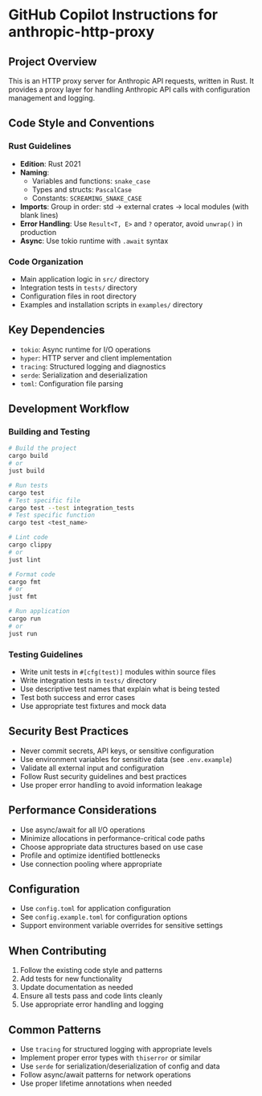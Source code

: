 # GitHub Copilot Instructions for anthropic-http-proxy

## Project Overview
This is an HTTP proxy server for Anthropic API requests, written in Rust. It provides a proxy layer for handling Anthropic API calls with configuration management and logging.

## Code Style and Conventions

### Rust Guidelines
- **Edition**: Rust 2021
- **Naming**: 
  - Variables and functions: `snake_case`
  - Types and structs: `PascalCase`
  - Constants: `SCREAMING_SNAKE_CASE`
- **Imports**: Group in order: std → external crates → local modules (with blank lines)
- **Error Handling**: Use `Result<T, E>` and `?` operator, avoid `unwrap()` in production
- **Async**: Use tokio runtime with `.await` syntax

### Code Organization
- Main application logic in `src/` directory
- Integration tests in `tests/` directory
- Configuration files in root directory
- Examples and installation scripts in `examples/` directory

## Key Dependencies
- `tokio`: Async runtime for I/O operations
- `hyper`: HTTP server and client implementation
- `tracing`: Structured logging and diagnostics
- `serde`: Serialization and deserialization
- `toml`: Configuration file parsing

## Development Workflow

### Building and Testing
```bash
# Build the project
cargo build
# or
just build

# Run tests
cargo test
# Test specific file
cargo test --test integration_tests
# Test specific function
cargo test <test_name>

# Lint code
cargo clippy
# or
just lint

# Format code
cargo fmt
# or
just fmt

# Run application
cargo run
# or
just run
```

### Testing Guidelines
- Write unit tests in `#[cfg(test)]` modules within source files
- Write integration tests in `tests/` directory
- Use descriptive test names that explain what is being tested
- Test both success and error cases
- Use appropriate test fixtures and mock data

## Security Best Practices
- Never commit secrets, API keys, or sensitive configuration
- Use environment variables for sensitive data (see `.env.example`)
- Validate all external input and configuration
- Follow Rust security guidelines and best practices
- Use proper error handling to avoid information leakage

## Performance Considerations
- Use async/await for all I/O operations
- Minimize allocations in performance-critical code paths
- Choose appropriate data structures based on use case
- Profile and optimize identified bottlenecks
- Use connection pooling where appropriate

## Configuration
- Use `config.toml` for application configuration
- See `config.example.toml` for configuration options
- Support environment variable overrides for sensitive settings

## When Contributing
1. Follow the existing code style and patterns
2. Add tests for new functionality
3. Update documentation as needed
4. Ensure all tests pass and code lints cleanly
5. Use appropriate error handling and logging

## Common Patterns
- Use `tracing` for structured logging with appropriate levels
- Implement proper error types with `thiserror` or similar
- Use `serde` for serialization/deserialization of config and data
- Follow async/await patterns for network operations
- Use proper lifetime annotations when needed